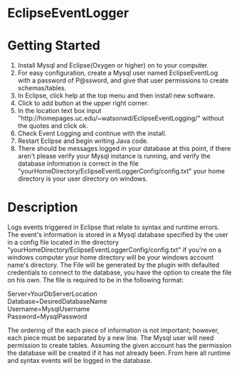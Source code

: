 # EclipseEventLogger

# Getting Started
<ol>
<li> Install Mysql and Eclipse(Oxygen or higher) on to your computer.</li>

<li> For easy configuration, create a Mysql user named EclipseEventLog with a password of P@ssword, and give that user permissions to create schemas/tables.</li>

<li> In Eclipse, click help at the top menu and then install new software.</li>

<li> Click to add button at the upper right corner.</li>

<li> In the location text box input "http://homepages.uc.edu/~watsonwd/EclipseEventLogging/" without the quotes and click ok.</li>

<li> Check Event Logging and continue with the install.</li>

<li> Restart Eclipse and begin writing Java code.</li>

<li> There should be messages logged in your database at this point, if there aren't please verify your Mysql instance is running, and verify the database information is correct in the file "yourHomeDirectory/EclipseEventLoggerConfig/config.txt" your home directory is your user directory on windows.</li>
</ol>

# Description
Logs events triggered in Eclipse that relate to syntax and runtime errors. The event's information is stored in a Mysql database specified by the user in a config file located in the directory "yourHomeDirectory/EclipseEventLoggerConfig/config.txt" if you're on a windows computer your home directory will be your windows account name's directory. The File will be generated by the plugin with defaulted credentials to connect to the database, you have the option to create the file on his own. The file is required to be in the following format:<br>
 
Server=YourDbServerLocation<br>
Database=DesiredDatabaseName<br> 
Username=MysqlUsername<br>
Password=MysqlPassword<br>
 
The ordering of the each piece of information is not important; however, each piece must be separated by a new line. The Mysql user will need permission to create tables. Assuming the given account has the permission the database will be created if it has not already been. From here all runtime and syntax events will be logged in the database.
